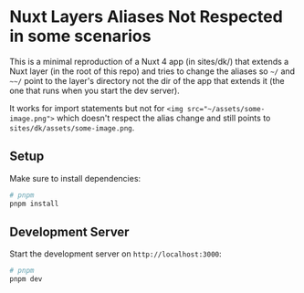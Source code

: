 # Nuxt Layers Aliases Not Respected in some scenarios

This is a minimal reproduction of a Nuxt 4 app (in sites/dk/) that extends a Nuxt layer (in the root of this repo) and tries to change the aliases so `~/` and `~~/` point to the layer's directory not the dir of the app that extends it (the one that runs when you start the dev server).

It works for import statements but not for `<img src="~/assets/some-image.png">` which doesn't respect the alias change and still points to `sites/dk/assets/some-image.png`.

## Setup

Make sure to install dependencies:

```bash
# pnpm
pnpm install
```

## Development Server

Start the development server on `http://localhost:3000`:

```bash
# pnpm
pnpm dev
```
